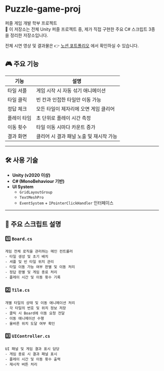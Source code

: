# Puzzle-game-proj
퍼즐 게임 개발 학부 프로젝트</br>
📌 이 저장소는 전체 Unity 퍼즐 프로젝트 중,
제가 직접 구현한 주요 C# 스크립트 3종을 정리한 저장소입니다.

전체 시연 영상 및 결과물은 👉 [노션 포트폴리오](https://magical-rate-172.notion.site/LostMemory-c7afecf2c7b6458eb5c45e199a6f8896) 에서 확인하실 수 있습니다.

## 🎮 주요 기능

| 기능 | 설명 |
|------|------|
| 타일 셔플 | 게임 시작 시 자동 섞기 애니메이션 |
| 타일 클릭 | 빈 칸과 인접한 타일만 이동 가능 |
| 정답 체크 | 모든 타일이 제자리에 오면 게임 클리어 |
| 플레이 타임 | 초 단위로 플레이 시간 측정 |
| 이동 횟수 | 타일 이동 시마다 카운트 증가 |
| 결과 화면 | 클리어 시 결과 패널 노출 및 재시작 가능 |

---

## 🛠️ 사용 기술

- **Unity (v2020 이상)**
- **C# (MonoBehaviour 기반)**
- **UI System**
  - `GridLayoutGroup`
  - `TextMeshPro`
  - `EventSystem` + `IPointerClickHandler` 인터페이스

---
## 📂 주요 스크립트 설명

### 1️⃣ `Board.cs`  
    게임 전체 로직을 관리하는 메인 컨트롤러  
    - 타일 생성 및 초기 배치
    - 셔플 및 빈 타일 위치 관리
    - 타일 이동 가능 여부 판별 및 이동 처리
    - 정답 판별 및 게임 종료 처리
    - 플레이 시간 및 이동 횟수 기록

 ### 2️⃣ `Tile.cs`  
    개별 타일의 상태 및 이동 애니메이션 처리  
    - 각 타일의 번호 및 위치 정보 저장
    - 클릭 시 Board에 이동 요청 전달
    - 이동 애니메이션 수행
    - 올바른 위치 도달 여부 확인

### 3️⃣ `UIController.cs`
    UI 패널 및 게임 결과 표시 담당  
    - 게임 종료 시 결과 패널 표시
    - 플레이 시간 및 이동 횟수 출력
    - 재시작 버튼 처리

